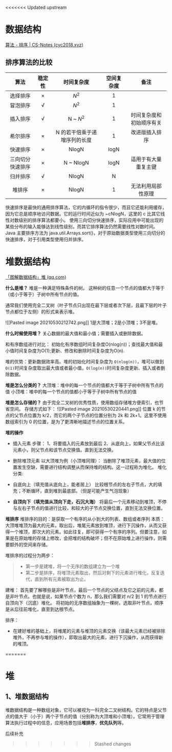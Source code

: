 <<<<<<< Updated upstream
# 数据结构
[算法 - 排序 | CS-Notes (cyc2018.xyz)](http://www.cyc2018.xyz/%E7%AE%97%E6%B3%95/%E5%9F%BA%E7%A1%80/%E7%AE%97%E6%B3%95%20-%20%E6%8E%92%E5%BA%8F.html)

## 排序算法的比较

|       算法       | 稳定性 |          时间复杂度          | 空间复杂度 |           备注           |
| :--------------: | :----: | :--------------------------: | :--------: | :----------------------: |
|     选择排序     |   ×    |            $N^2$             |     1      |                          |
|     冒泡排序     |   √    |            $N^2$             |     1      |                          |
|     插入排序     |   √    |          N ~ $N^2$           |     1      | 时间复杂度和初始顺序有关 |
|     希尔排序     |   ×    | N 的若干倍乘于递增序列的长度 |     1      |      改进版插入排序      |
|     快速排序     |   ×    |            NlogN             |    logN    |                          |
| 三向切分快速排序 |   ×    |          N ~ NlogN           |    logN    |   适用于有大量重复主键   |
|     归并排序     |   √    |            NlogN             |     N      |                          |
|      堆排序      |   ×    |            NlogN             |     1      |    无法利用局部性原理    |

快速排序是最快的通用排序算法，它的内循环的指令很少，而且它还能利用缓存，因为它总是顺序地访问数据。它的运行时间近似为 ~cNlogN，这里的 c 比其它线性对数级别的排序算法都要小。
使用三向切分快速排序，实际应用中可能出现的某些分布的输入能够达到线性级别，而其它排序算法仍然需要线性对数时间。
Java 主要排序方法为 java.util.Arrays.sort()，对于原始数据类型使用三向切分的快速排序，对于引用类型使用归并排序。



# 堆数据结构

[「图解数据结构」堆 (qq.com)](https://mp.weixin.qq.com/s/C7ZkHXuOeLI6b7CWQSX1Lw)

**什么是堆？**
堆是一种满足特殊条件的树。
这种树的任意一个节点的值都大于等于（或小于等于）子树中所有节点的值。

通常我们使用完全二叉树（叶子节点只出现在最下层或者次下层，且最下层的叶子节点都位于左侧）的形式来表示堆。

![[Pasted image 20210530212742.png]]
1是大顶堆；2是小顶堆；3不是堆。

**什么时候使用堆？**
关心数据的最大值和最小值；需要插入或删除数据。

和有序数组进行对比：
初始化有序数组时间复杂度O(nlog(n))；查找最大值和最小值时间复杂度为O(1);更新、修改和删除时间复杂度为O(n).

堆的优势：更新数据效率高。堆的初始化时间复杂度为 `O(nlog(n))`，堆可以做到`O(1)`时间复杂度取出最大值或者最小值，`O(log(n))`时间复杂度更新、插入或者删除数据。

**堆是怎么分类的？**
大顶堆：堆中的每一个节点的值都大于等于子树中所有节点的值
小顶堆：堆中的每一个节点的值都小于等于子树中所有节点的值


**堆是怎么存储的？**
由于完全二叉树的优秀性质，使用数组存储堆方便索引，也节省空间。
存储方式如下：
![[Pasted image 20210530220441.png]]
位置 k 的节点的父节点位置为 k/2，而它的两个子节点的位置分别为 2k 和 2k+1。这里不使用数组索引为 0 的位置，是为了更清晰地描述节点的位置关系。

**堆的操作**

- 插入元素
步骤：
1、将要插入的元素放到最后
2、从底向上，如果父节点比该元素小，则父节点和该节点交换值。直到无法交换。

- 删除堆顶元素
以大顶堆为例（小顶堆同理）：
当删除了堆顶元素，最大值的位置发生空缺，需要进行结构调整从而保持堆的结构。这一过程称为堆化。
堆化分类:

- 自底向上（填充值从底向上，能者居上）
比较根节点的左右子节点，大的填充；不断循环，直到堆到最底部。（但是可能产生气泡现象）

- **自顶向下（填充值从顶向下走，石沉大海）**
将最后一个元素移动到堆顶，不停与左右子节点的值进行比较，和较大的子节点交换位置，直到无法交换位置。


**堆排序**
堆排序的目的：是获取一个有序的从小到大的列表、数组或者序列
本质：大顶堆堆顶为最大的元素，取出后，堆尾元素放到堆顶，进行下沉操作，从而又获得一个堆顶，即次大的元素。如此往复，即可获得一个有序的序列。但要注意，如果是在原始堆的存储上修改，会把堆的结构破坏；但不在原始堆上进行操作，则需要额外的空间来存储。

堆排序的过程分为两步：
>-   第一步是建堆，将一个无序的数组建立为一个堆
>-   第二步是排序，将堆顶元素取出，然后对剩下的元素进行堆化，反复迭代，直到所有元素被取出为止。

建堆：
首先要了解哪些是非叶节点，最后一个节点的父结点及它之前的元素，都是非叶节点。也就是说，如果节点个数为 n，那么我们需要对 n/2 到 1 的节点进行自顶向下（沉底）堆化。
将初始的无序数组抽象为一棵树，选取非叶节点，顺序是从后往前堆化，直至到达根节点。

排序：
- 在建好堆的基础上，将堆尾的元素与堆顶的元素交换（该最大元素已经被排除堆外，不再参与堆的操作），即取出最大的元素，进行下沉操作，从而获得新的堆顶。












=======
# 堆
## 1、堆数据结构
堆数据结构是一种数组对象，它可以被视为一科完全二叉树结构。它的特点是父节点的值大于（小于）两个子节点的值（分别称为大顶堆和小顶堆）。它常用于管理算法执行过程中的信息，应用场景包括**堆排序**，**优先队列**等。

后续补充
>>>>>>> Stashed changes
